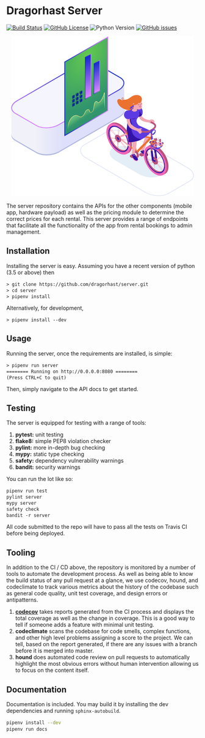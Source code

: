 # Dragorhast Server

[![Build Status](https://img.shields.io/travis/dragorhast/server.svg?style=flat-square)](https://travis-ci.org/dragorhast/server)
[![GitHub License](https://img.shields.io/github/license/dragorhast/server.svg?style=flat-square)](https://github.com/dragorhast/server/blob/master/license.md)
![Python Version](https://img.shields.io/badge/python-3.5%2B-blue.svg?style=flat-square)
[![GitHub issues](https://img.shields.io/github/issues/dragorhast/server.svg?style=flat-square)](https://github.com/dragorhast/server/issues)

<p align="center"><img src="./graphic.png" /></p>

The server repository contains the APIs for the other components (mobile app, hardware payload) as well as
the pricing module to determine the correct prices for each rental. This server provides a range of endpoints
that facilitate all the functionality of the app from rental bookings to admin management.

## Installation

Installing the server is easy. Assuming you have a recent version of python (3.5 or above) then

    > git clone https://github.com/dragorhast/server.git
    > cd server
    > pipenv install

Alternatively, for development,

    > pipenv install --dev

## Usage

Running the server, once the requirements are installed, is simple:

    > pipenv run server
    ======== Running on http://0.0.0.0:8080 ========
    (Press CTRL+C to quit)


Then, simply navigate to the API docs to get started.

## Testing

The server is equipped for testing with a range of tools:

1. **pytest:** unit testing
2. **flake8:** simple PEP8 violation checker
3. **pylint:** more in-depth bug checking
4. **mypy:** static type checking
5. **safety:** dependency vulnerability warnings
6. **bandit:** security warnings

You can run the lot like so:

    pipenv run test
    pylint server
    mypy server
    safety check
    bandit -r server

All code submitted to the repo will have to pass all the tests
on Travis CI before being deployed.

## Tooling

In addition to the CI / CD above, the repository is monitored by a number of tools to automate the development process.
As well as being able to know the build status of any pull request at a glance, we use codecov, hound, and codeclimate
to track various metrics about the history of the codebase such as general code quality, unit test coverage, and design
errors or antipatterns.

1. [**codecov**](https://codeclimate.com/github/dragorhast/server) takes reports generated from the CI process and displays the total coverage as well as the change in
coverage. This is a good way to tell if someone adds a feature with minimal unit testing.
2. **codeclimate** scans the codebase for code smells, complex functions, and other high level problems assigning a
score to the project. We can tell, based on the report generated, if there are any issues with a branch before it is
merged into master.
3. **hound** does automated code review on pull requests to automatically highlight the most obvious errors without
human intervention allowing us to focus on the content itself.

## Documentation

Documentation is included. You may build it by installing the dev dependencies and running `sphinx-autobuild`.

```bash
pipenv install --dev
pipenv run docs
```
